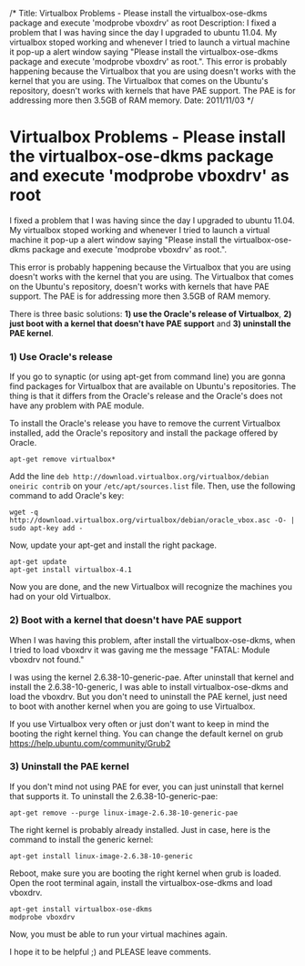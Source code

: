 /*
Title: Virtualbox Problems - Please install the virtualbox-ose-dkms package and execute 'modprobe vboxdrv' as root
Description: I fixed a problem that I was having since the day I upgraded to ubuntu 11.04. My virtualbox stoped working and whenever I tried to launch a virtual machine it pop-up a alert window saying "Please install the virtualbox-ose-dkms package and execute 'modprobe vboxdrv' as root.". This error is probably happening because the Virtualbox that you are using doesn't works with the kernel that you are using. The Virtualbox that comes on the Ubuntu's repository, doesn't works with kernels that have PAE support. The PAE is for addressing more then 3.5GB of RAM memory.
Date: 2011/11/03
*/

# Virtualbox Problems - Please install the virtualbox-ose-dkms package and execute 'modprobe vboxdrv' as root

I fixed a problem that I was having since the day I upgraded to ubuntu 11.04. My virtualbox stoped working and whenever I tried to launch a virtual machine it pop-up a alert window saying "Please install the virtualbox-ose-dkms package and execute 'modprobe vboxdrv' as root.".

This error is probably happening because the Virtualbox that you are using doesn't works with the kernel that you are using. The Virtualbox that comes on the Ubuntu's repository, doesn't works with kernels that have PAE support. The PAE is for addressing more then 3.5GB of RAM memory.

There is three basic solutions: **1) use the Oracle's release of Virtualbox**, **2) just boot with a kernel that doesn't have PAE support** and **3) uninstall the PAE kernel**.



### 1) Use Oracle's release

If you go to synaptic (or using apt-get from command line) you are gonna find packages for Virtualbox that are available on Ubuntu's repositories. The thing is that it differs from the Oracle's release and the Oracle's does not have any problem with PAE module.

To install the Oracle's release you have to remove the current Virtualbox installed, add the Oracle's repository and install the package offered by Oracle.

    apt-get remove virtualbox*

Add the line `deb http://download.virtualbox.org/virtualbox/debian oneiric contrib` on your `/etc/apt/sources.list` file. Then, use the following command to add Oracle's key:

    wget -q http://download.virtualbox.org/virtualbox/debian/oracle_vbox.asc -O- | sudo apt-key add -

Now, update your apt-get and install the right package.

    apt-get update
    apt-get install virtualbox-4.1

Now you are done, and the new Virtualbox will recognize the machines you had on your old Virtualbox.



### 2) Boot with a kernel that doesn't have PAE support

When I was having this problem, after install the virtualbox-ose-dkms, when I tried to load vboxdrv it was gaving me the message "FATAL: Module vboxdrv not found."

I was using the kernel 2.6.38-10-generic-pae. After uninstall that kernel and install the 2.6.38-10-generic, I was able to install virtualbox-ose-dkms and load the vboxdrv. But you don't need to uninstall the PAE kernel, just need to boot with another kernel when you are going to use Virtualbox.

If you use Virtualbox very often or just don't want to keep in mind the booting the right kernel thing. You can change the default kernel on grub https://help.ubuntu.com/community/Grub2

### 3) Uninstall the PAE kernel

If you don't mind not using PAE for ever, you can just uninstall that kernel that supports it. To uninstall the 2.6.38-10-generic-pae:

    apt-get remove --purge linux-image-2.6.38-10-generic-pae

The right kernel is probably already installed. Just in case, here is the command to install the generic kernel:

    apt-get install linux-image-2.6.38-10-generic

Reboot, make sure you are booting the right kernel when grub is loaded. Open the root terminal again, install the virtualbox-ose-dkms and load vboxdrv.

    apt-get install virtualbox-ose-dkms
    modprobe vboxdrv

Now, you must be able to run your virtual machines again.

I hope it to be helpful ;) and PLEASE leave comments.
